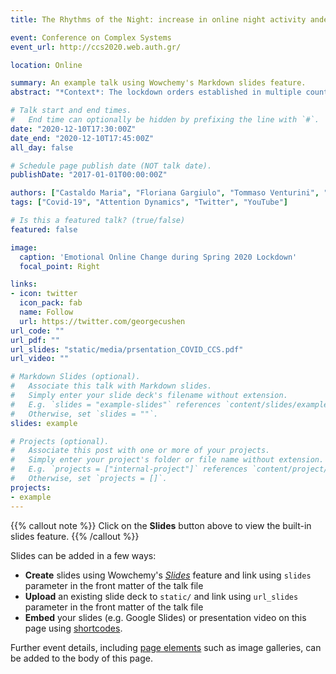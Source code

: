 ```yaml
---
title: The Rhythms of the Night: increase in online night activity andemotional resilience during the Covid-19 lockdown

event: Conference on Complex Systems
event_url: http://ccs2020.web.auth.gr/

location: Online

summary: An example talk using Wowchemy's Markdown slides feature.
abstract: "*Context*: The lockdown orders established in multiple countries in response to the Covid-19 pandemics are perhaps the widest and deep- est shock experienced by human behaviors in recent years. Studying the impact of the lockdown, trough the lens of social media, offers an unprece- dented opportunity for analyzing the susceptibility and the resilience of circadian rhythms to large-scale exogenous shocks. In this context, we address two interconnected research questions: Can variations of online activity cycles provide information on the impact of lockdown on human activities? How do online circadian rhythms react to such a disruption?\n\n *Data*: We base our research on the analysis and comparison of two independent databases about the French cyberspace: a fine-grained temporal record of YouTube videos and a large collection of Tweets on Covid- 19. \n \n *Findings*: In both datasets we observe a reshaping of the circadian rhythms with a substantial increase of night activity during the lockdown. The analysis of the videos and tweets published during lockdown shows a general decrease in emotional contents and a shift from themes like work and money to themes like death and safety. However, the daily patterns of emotions remain mostly unchanged, thereby suggesting that emotional cycles are resilient to exogenous shocks."

# Talk start and end times.
#   End time can optionally be hidden by prefixing the line with `#`.
date: "2020-12-10T17:30:00Z"
date_end: "2020-12-10T17:45:00Z"
all_day: false

# Schedule page publish date (NOT talk date).
publishDate: "2017-01-01T00:00:00Z"

authors: ["Castaldo Maria", "Floriana Gargiulo", "Tommaso Venturini", "Paolo Frasca"]
tags: ["Covid-19", "Attention Dynamics", "Twitter", "YouTube"]

# Is this a featured talk? (true/false)
featured: false

image:
  caption: 'Emotional Online Change during Spring 2020 Lockdown'
  focal_point: Right

links:
- icon: twitter
  icon_pack: fab
  name: Follow
  url: https://twitter.com/georgecushen
url_code: ""
url_pdf: ""
url_slides: "static/media/prsentation_COVID_CCS.pdf"
url_video: ""

# Markdown Slides (optional).
#   Associate this talk with Markdown slides.
#   Simply enter your slide deck's filename without extension.
#   E.g. `slides = "example-slides"` references `content/slides/example-slides.md`.
#   Otherwise, set `slides = ""`.
slides: example

# Projects (optional).
#   Associate this post with one or more of your projects.
#   Simply enter your project's folder or file name without extension.
#   E.g. `projects = ["internal-project"]` references `content/project/deep-learning/index.md`.
#   Otherwise, set `projects = []`.
projects:
- example
---
```


{{% callout note %}}
Click on the **Slides** button above to view the built-in slides feature.
{{% /callout %}}

Slides can be added in a few ways:

- **Create** slides using Wowchemy's [*Slides*](https://wowchemy.com/docs/managing-content/#create-slides) feature and link using `slides` parameter in the front matter of the talk file
- **Upload** an existing slide deck to `static/` and link using `url_slides` parameter in the front matter of the talk file
- **Embed** your slides (e.g. Google Slides) or presentation video on this page using [shortcodes](https://wowchemy.com/docs/writing-markdown-latex/).

Further event details, including [page elements](https://wowchemy.com/docs/writing-markdown-latex/) such as image galleries, can be added to the body of this page.
